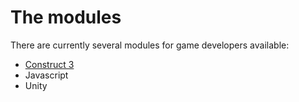 # The modules
There are currently several modules for game developers available:

* [Construct 3](/construct3/)
* Javascript
* Unity










 